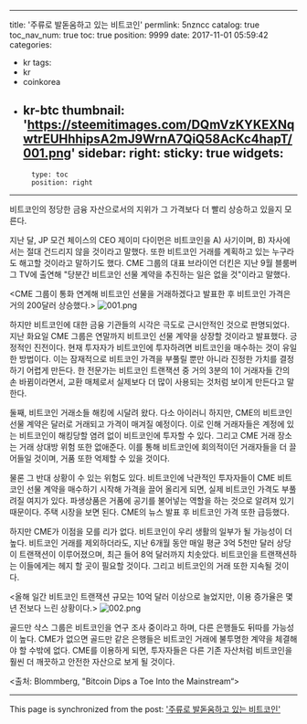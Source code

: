 
---
title: '주류로 발돋움하고 있는 비트코인'
permlink: 5nzncc
catalog: true
toc_nav_num: true
toc: true
position: 9999
date: 2017-11-01 05:59:42
categories:
- kr
tags:
- kr
- coinkorea
- kr-btc
thumbnail: 'https://steemitimages.com/DQmVzKYKEXNqwtrEUHhhipsA2mJ9WrnA7QiQ58AcKc4hapT/001.png'
sidebar:
    right:
        sticky: true
widgets:
    -
        type: toc
        position: right
---


비트코인의 정당한 금융 자산으로서의 지위가 그 가격보다 더 빨리 상승하고 있을지 모른다. 

지난 달, JP 모건 체이스의 CEO 제이미 다이먼은 비트코인을 A) 사기이며, B) 자사에서는  절대 건드리지 않을 것이라고 말했다.  또한 비트코인 거래를 계획하고 있는 누구라도 해고할 것이라고 말하기도 했다.  CME 그룹의 대표 브라이언 더킨은 지난 9월 블룸버그 TV에 출연해  "당분간 비트코인 선물 계약을 추진하는 일은 없을 것"이라고 말했다.

<CME 그룹이 통화 연계해 비트코인 선물을 거래하겠다고 발표한 후 비트코인 가격은 거의 200달러 상승했다.>
![001.png](https://steemitimages.com/DQmVzKYKEXNqwtrEUHhhipsA2mJ9WrnA7QiQ58AcKc4hapT/001.png)

하지만 비트코인에 대한 금융 기관들의 시각은 극도로 근시안적인 것으로 판명되었다.  지난 화요일 CME 그룹은 연말까지 비트코인 선물 계약을 상장할 것이라고 발표했다.  긍정적인  진전이다.  현재 투자자가 비트코인에 투자하려면 비트코인을 매수하는 것이 유일한 방법이다.  이는 잠재적으로 비트코인 가격을 부풀릴 뿐만 아니라 진정한 가치를 결정하기 어렵게 만든다.  한 전문가는 비트코인 트랜잭션 중 거의 3분의 1이 거래자들 간의 손 바뀜이라면서, 교환 매체로서 실제보다 더 많이 사용되는 것처럼 보이게 만든다고 말한다. 

둘째, 비트코인 거래소들 해킹에 시달려 왔다.  다소 아이러니 하지만, CME의 비트코인 선물 계약은 달러로 거래되고 가격이 매겨질 예정이다.  이로 인해 거래자들은 계정에 있는 비트코인이 해킹당할 염려 없이 비트코인에 투자할 수 있다. 그리고 CME 거래 장소는 거래 상대방 위험 또한 없애준다. 이를 통해 비트코인에 회의적이던 거래자들을 더 끌어들일 것이며, 거품 또한 억제할 수 있을 것이다. 

물론 그 반대 상황이 수 있는 위험도 있다.  비트코인에 낙관적인 투자자들이 CME 비트코인 선물 계약을 매수하기 시작해 가격을 끌어 올리게 되면, 실제 비트코인 가격도 부풀려질 여지가 있다.  파생상품은 거품에 공기를 불어넣는 역할을 하는 것으로 알려져 있기 때문이다.  주택 시장을 보면 된다.  CME의 뉴스 발표 후 비트코인 가격 또한 급등했다.

하지만 CME가 이점을 모를 리가 없다.  비트코인이 우리 생활의 일부가 될 가능성이 더 높다.  비트코인 거래를 제외하더라도, 지난 6개월 동안 매일 평균 3억 5천만 달러 상당이 트랜잭션이 이루어졌으며, 최근 들어 8억 달러까지 치솟았다.  비트코인을 트랜잭션하는 이들에게는 헤지 할 곳이 필요할 것이다. 그리고 비트코인의 거래 또한 지속될 것이다. 

<올해 일간 비트코인 트랜잭션 규모는 10억 달러 이상으로 늘었지만, 이용 증가율은 몇 년 전보다 느린 상황이다.> 
![002.png](https://steemitimages.com/DQmSuXcegETiLn929iLLSzM8U6MiX8iivSi5RqTBbF8irfq/002.png)

골드만 삭스 그룹은 비트코인을 연구 조사 중이라고 하며, 다른 은행들도 뒤따를 가능성이 높다.  CME가 없으면 골드만 같은 은행들은 비트코인 거래에 불투명한 계약을 체결해야 할 수밖에 없다.  CME를 이용하게 되면, 투자자들은 다른 기존 자산처럼 비트코인을 훨씬 더 깨끗하고 안전한 자산으로 보게 될 것이다. 

<출처: Blommberg, "Bitcoin Dips a Toe Into the Mainstream“>

- - -

This page is synchronized from the post: ['주류로 발돋움하고 있는 비트코인'](https://steemit.com/@pius.pius/5nzncc)
